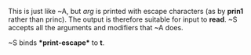  



This is just like &#126;A, but *arg* is printed with escape characters (as by **prin1** rather than princ). The output is therefore suitable for input to **read**. &#126;S accepts all the arguments and modifiers that &#126;A does. 



&#126;S binds **\*print-escape\*** to **t**. 



